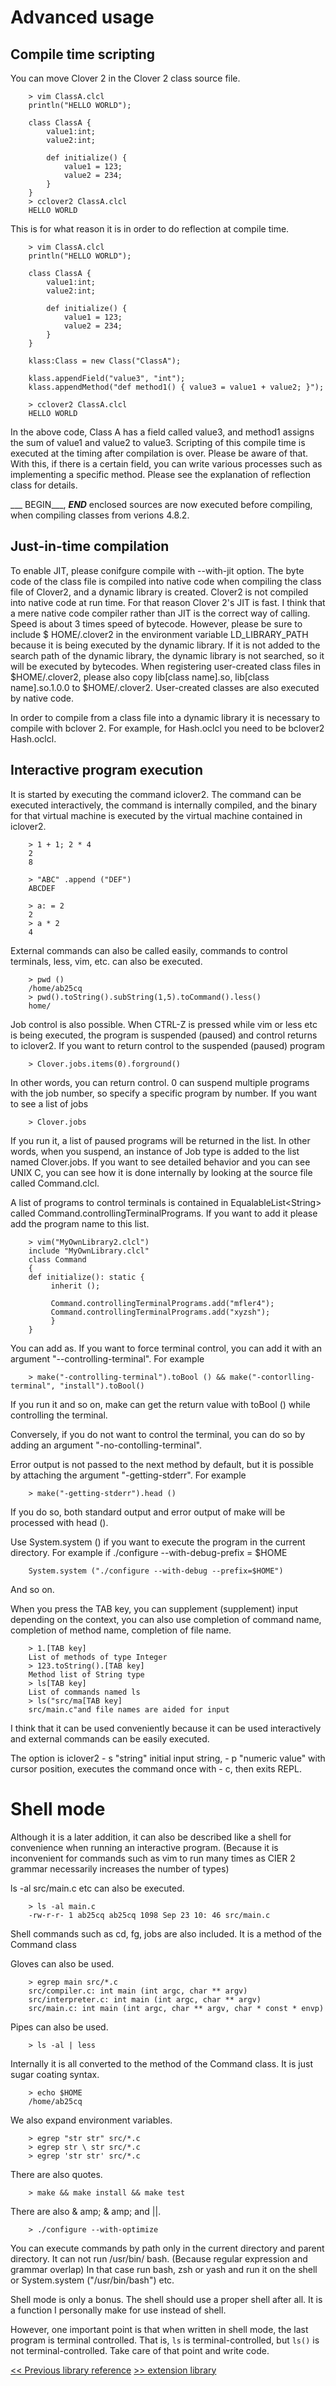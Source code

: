 # Advanced usage

## Compile time scripting

You can move Clover 2 in the Clover 2 class source file.
```
    > vim ClassA.clcl
    println("HELLO WORLD");

    class ClassA {
        value1:int;
        value2:int;

        def initialize() {
            value1 = 123;
            value2 = 234;
        }
    }
    > cclover2 ClassA.clcl
    HELLO WORLD
```

This is for what reason it is in order to do reflection at compile time.
```
    > vim ClassA.clcl
    println("HELLO WORLD");

    class ClassA {
        value1:int;
        value2:int;

        def initialize() {
            value1 = 123;
            value2 = 234;
        }
    }

    klass:Class = new Class("ClassA");

    klass.appendField("value3", "int");
    klass.appendMethod("def method1() { value3 = value1 + value2; }");

    > cclover2 ClassA.clcl
    HELLO WORLD
```

In the above code, Class A has a field called value3, and method1 assigns the sum of value1 and value2 to value3.
Scripting of this compile time is executed at the timing after compilation is over. Please be aware of that. With this, if there is a certain field, you can write various processes such as implementing a specific method. Please see the explanation of reflection class for details.

___ BEGIN___, ___END___ enclosed sources are now executed before compiling, when compiling classes from verions 4.8.2.

## Just-in-time compilation

To enable JIT, please conifgure compile with --with-jit option. The byte code of the class file is compiled into native code when compiling the class file of Clover2, and a dynamic library is created. Clover2 is not compiled into native code at run time. For that reason Clover 2's JIT is fast. I think that a mere native code compiler rather than JIT is the correct way of calling. Speed ​​is about 3 times speed of bytecode. However, please be sure to include $ HOME/.clover2 in the environment variable LD_LIBRARY_PATH because it is being executed by the dynamic library. If it is not added to the search path of the dynamic library, the dynamic library is not searched, so it will be executed by bytecodes. When registering user-created class files in $HOME/.clover2, please also copy lib[class name].so, lib[class name].so.1.0.0 to $HOME/.clover2. User-created classes are also executed by native code.

In order to compile from a class file into a dynamic library it is necessary to compile with bclover 2. For example, for Hash.oclcl you need to be bclover2 Hash.oclcl.

## Interactive program execution

It is started by executing the command iclover2. The command can be executed interactively, the command is internally compiled, and the binary for that virtual machine is executed by the virtual machine contained in iclover2.
```
    > 1 + 1; 2 * 4
    2
    8

    > "ABC" .append ("DEF")
    ABCDEF

    > a: = 2
    2
    > a * 2
    4
```
External commands can also be called easily, commands to control terminals, less, vim, etc. can also be executed.
```
    > pwd ()
    /home/ab25cq
    > pwd().toString().subString(1,5).toCommand().less()
    home/
```
Job control is also possible. When CTRL-Z is pressed while vim or less etc is being executed, the program is suspended (paused) and control returns to iclover2.
If you want to return control to the suspended (paused) program
```
    > Clover.jobs.items(0).forground()
```
In other words, you can return control. 0 can suspend multiple programs with the job number, so specify a specific program by number.
If you want to see a list of jobs
```
    > Clover.jobs
```
If you run it, a list of paused programs will be returned in the list.
In other words, when you suspend, an instance of Job type is added to the list named Clover.jobs.
If you want to see detailed behavior and you can see UNIX C, you can see how it is done internally by looking at the source file called Command.clcl.

A list of programs to control terminals is contained in EqualableList&lt;String&gt; called Command.controllingTerminalPrograms. If you want to add it please add the program name to this list.
```
    > vim("MyOwnLibrary2.clcl")
    include "MyOwnLibrary.clcl"
    class Command
    {
    def initialize(): static {
         inherit ();

         Command.controllingTerminalPrograms.add("mfler4");
         Command.controllingTerminalPrograms.add("xyzsh");
         }
    }
```
You can add as. If you want to force terminal control, you can add it with an argument "--controlling-terminal". For example
```
    > make("-controlling-terminal").toBool () && make("-contorlling-terminal", "install").toBool()
```
If you run it and so on, make can get the return value with toBool () while controlling the terminal.

Conversely, if you do not want to control the terminal, you can do so by adding an argument "-no-contolling-terminal". 

Error output is not passed to the next method by default, but it is possible by attaching the argument "-getting-stderr". For example
```
    > make("-getting-stderr").head ()
```
If you do so, both standard output and error output of make will be processed with head ().

Use System.system () if you want to execute the program in the current directory. For example if ./configure --with-debug-prefix = $HOME
```
    System.system ("./configure --with-debug --prefix=$HOME")
```
And so on.

When you press the TAB key, you can supplement (supplement) input depending on the context, you can also use completion of command name, completion of method name, completion of file name.
```
    > 1.[TAB key]
    List of methods of type Integer
    > 123.toString().[TAB key]
    Method list of String type
    > ls[TAB key]
    List of commands named ls
    > ls("src/ma[TAB key]
    src/main.c"and file names are aided for input
```
I think that it can be used conveniently because it can be used interactively and external commands can be easily executed.

The option is iclover2 - s "string" initial input string, - p "numeric value" with cursor position, executes the command once with - c, then exits REPL.

# Shell mode

Although it is a later addition, it can also be described like a shell for convenience when running an interactive program.
(Because it is inconvenient for commands such as vim to run many times as CIER 2 grammar necessarily increases the number of types)

ls -al src/main.c etc can also be executed.
```
    > ls -al main.c
    -rw-r-r- 1 ab25cq ab25cq 1098 Sep 23 10: 46 src/main.c
```
Shell commands such as cd, fg, jobs are also included. It is a method of the Command class

Gloves can also be used.
```
    > egrep main src/*.c
    src/compiler.c: int main (int argc, char ** argv)
    src/interpreter.c: int main (int argc, char ** argv)
    src/main.c: int main (int argc, char ** argv, char * const * envp)
```
Pipes can also be used.
```
    > ls -al | less
```
Internally it is all converted to the method of the Command class. It is just sugar coating syntax.
```
    > echo $HOME
    /home/ab25cq
```
We also expand environment variables.
```
    > egrep "str str" src/*.c
    > egrep str \ str src/*.c
    > egrep 'str str' src/*.c
```
There are also quotes.
```
    > make && make install && make test
```
There are also & amp; & amp; and ||.
```
    > ./configure --with-optimize
```
You can execute commands by path only in the current directory and parent directory. It can not run /usr/bin/ bash.
(Because regular expression and grammar overlap)
In that case run bash, zsh or yash and run it on the shell or System.system ("/usr/bin/bash") etc.

Shell mode is only a bonus. The shell should use a proper shell after all. It is a function I personally make for use instead of shell.

However, one important point is that when written in shell mode, the last program is terminal controlled. That is, `ls` is terminal-controlled, but `ls()` is not terminal-controlled. Take care of that point and write code.

[<< Previous library reference](libraries-en) [>> extension library](extension-en)
